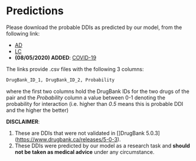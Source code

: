 # Predictions

Please download the probable DDIs as predicted by our model, from the following link:

- [AD](https://owncloud.skel.iit.demokritos.gr/index.php/s/u3YavqCYm2OQnQb)
- [LC](https://owncloud.skel.iit.demokritos.gr/index.php/s/k1jfjeskk9HuHJs)
- **(08/05/2020) ADDED**: [COVID-19](https://owncloud.skel.iit.demokritos.gr/index.php/s/VOVue7ltPYadWq9)

The links provide .csv files with the following 3 columns:

```sh
DrugBank_ID_1, DrugBank_ID_2, Probability
```

where the first two columns hold the DrugBank IDs for the two drugs of the pair and the *Probability* column a value between 0-1 denoting the probability for interaction (i.e. higher than *0.5* means this is probable DDI and the higher the better)

**DISCLAIMER**:

1. These are DDIs that were not validated in []DrugBank 5.0.3](https://www.drugbank.ca/releases/5-0-3).
2. These DDIs were predicted by our model as a research task and **should not be taken as medical advice** under any circumstance.